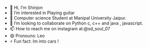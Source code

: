 - 👋 Hi, I’m Shinjon
- 👀 I’m interested in Playing guitar
- 🌱  Computer science Student at Manipal University Jaipur.
- 💞️ I’m looking to collaborate on Python c, c++ and java , javascript.
- 📫 How to reach me on instagram at:@sd_soul_07
- 😄 Pronouns: Leo
- ⚡ Fun fact: Im into cars !

<!---
Shinjon-Soul0208/Shinjon-Soul0208 is a ✨ special ✨ repository because its `README.md` (this file) appears on your GitHub profile.
You can click the Preview link to take a look at your changes.
--->
